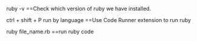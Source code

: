 ruby -v
==Check which version of ruby we have installed.

ctrl + shift + P
run by language
==Use Code Runner extension to run ruby

ruby file_name.rb
==run ruby code